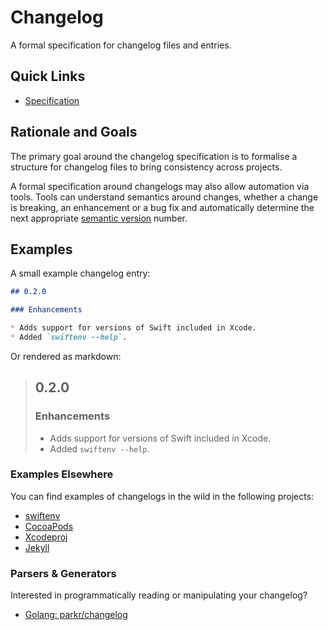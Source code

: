 # Changelog

A formal specification for changelog files and entries.

## Quick Links

- [Specification](Specification.md)

## Rationale and Goals

The primary goal around the changelog specification is to formalise a structure
for changelog files to bring consistency across projects.

A formal specification around changelogs may also allow automation via tools.
Tools can understand semantics around changes, whether a change is breaking, an
enhancement or a bug fix and automatically determine the next appropriate
[semantic version](http://semver.org) number.

## Examples

A small example changelog entry:

```markdown
## 0.2.0

### Enhancements

* Adds support for versions of Swift included in Xcode.
* Added `swiftenv --help`.
```

Or rendered as markdown:

> ## 0.2.0
> ### Enhancements
> * Adds support for versions of Swift included in Xcode.
> * Added `swiftenv --help`.

### Examples Elsewhere

You can find examples of changelogs in the wild in the following projects:

- [swiftenv](https://github.com/kylef/swiftenv/blob/master/CHANGELOG.md)
- [CocoaPods](https://github.com/CocoaPods/CocoaPods/blob/master/CHANGELOG.md)
- [Xcodeproj](https://github.com/CocoaPods/Xcodeproj/blob/master/CHANGELOG.md)
- [Jekyll](https://github.com/jekyll/jekyll/blob/master/History.markdown)

### Parsers & Generators

Interested in programmatically reading or manipulating your changelog?

- [Golang: parkr/changelog](https://github.com/parkr/changelog)
